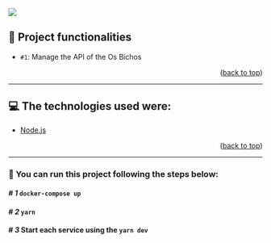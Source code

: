 <p>
  <img src='http://img.shields.io/static/v1?label=STATUS&message=ACTIVE&color=GREEN&style=for-the-badge'>
</p>

## :hammer: Project functionalities

- `#1`: Manage the API of the Os Bichos

<p align="right">(<a href="#top">back to top</a>)</p>
<hr>

## :computer: The technologies used were:

- [Node.js](https://nodejs.org/en/)

<p align="right">(<a href="#top">back to top</a>)</p>
<hr>

### :rocket: You can run this project following the steps below:

#### # *1* ```docker-compose up```
#### # *2* ```yarn```
#### # *3* Start each service using the ```yarn dev```
